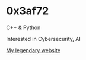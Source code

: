 # 0x3af72

C++ & Python

Interested in Cybersecurity, AI

[My legendary website](https://0x3af72.pythonanywhere.com/)
